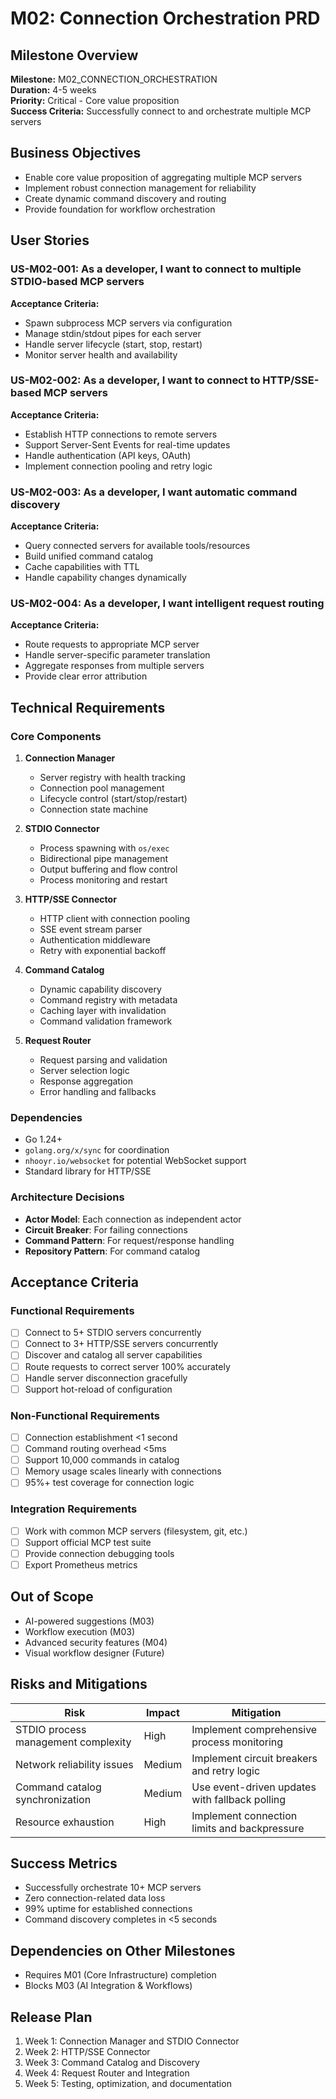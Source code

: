 # M02: Connection Orchestration PRD

## Milestone Overview
**Milestone:** M02_CONNECTION_ORCHESTRATION  
**Duration:** 4-5 weeks  
**Priority:** Critical - Core value proposition  
**Success Criteria:** Successfully connect to and orchestrate multiple MCP servers

## Business Objectives
- Enable core value proposition of aggregating multiple MCP servers
- Implement robust connection management for reliability
- Create dynamic command discovery and routing
- Provide foundation for workflow orchestration

## User Stories

### US-M02-001: As a developer, I want to connect to multiple STDIO-based MCP servers
**Acceptance Criteria:**
- Spawn subprocess MCP servers via configuration
- Manage stdin/stdout pipes for each server
- Handle server lifecycle (start, stop, restart)
- Monitor server health and availability

### US-M02-002: As a developer, I want to connect to HTTP/SSE-based MCP servers
**Acceptance Criteria:**
- Establish HTTP connections to remote servers
- Support Server-Sent Events for real-time updates
- Handle authentication (API keys, OAuth)
- Implement connection pooling and retry logic

### US-M02-003: As a developer, I want automatic command discovery
**Acceptance Criteria:**
- Query connected servers for available tools/resources
- Build unified command catalog
- Cache capabilities with TTL
- Handle capability changes dynamically

### US-M02-004: As a developer, I want intelligent request routing
**Acceptance Criteria:**
- Route requests to appropriate MCP server
- Handle server-specific parameter translation
- Aggregate responses from multiple servers
- Provide clear error attribution

## Technical Requirements

### Core Components

1. **Connection Manager**
   - Server registry with health tracking
   - Connection pool management
   - Lifecycle control (start/stop/restart)
   - Connection state machine

2. **STDIO Connector**
   - Process spawning with `os/exec`
   - Bidirectional pipe management
   - Output buffering and flow control
   - Process monitoring and restart

3. **HTTP/SSE Connector**
   - HTTP client with connection pooling
   - SSE event stream parser
   - Authentication middleware
   - Retry with exponential backoff

4. **Command Catalog**
   - Dynamic capability discovery
   - Command registry with metadata
   - Caching layer with invalidation
   - Command validation framework

5. **Request Router**
   - Request parsing and validation
   - Server selection logic
   - Response aggregation
   - Error handling and fallbacks

### Dependencies
- Go 1.24+
- `golang.org/x/sync` for coordination
- `nhooyr.io/websocket` for potential WebSocket support
- Standard library for HTTP/SSE

### Architecture Decisions
- **Actor Model**: Each connection as independent actor
- **Circuit Breaker**: For failing connections
- **Command Pattern**: For request/response handling
- **Repository Pattern**: For command catalog

## Acceptance Criteria

### Functional Requirements
- [ ] Connect to 5+ STDIO servers concurrently
- [ ] Connect to 3+ HTTP/SSE servers concurrently
- [ ] Discover and catalog all server capabilities
- [ ] Route requests to correct server 100% accurately
- [ ] Handle server disconnection gracefully
- [ ] Support hot-reload of configuration

### Non-Functional Requirements
- [ ] Connection establishment <1 second
- [ ] Command routing overhead <5ms
- [ ] Support 10,000 commands in catalog
- [ ] Memory usage scales linearly with connections
- [ ] 95%+ test coverage for connection logic

### Integration Requirements
- [ ] Work with common MCP servers (filesystem, git, etc.)
- [ ] Support official MCP test suite
- [ ] Provide connection debugging tools
- [ ] Export Prometheus metrics

## Out of Scope
- AI-powered suggestions (M03)
- Workflow execution (M03)
- Advanced security features (M04)
- Visual workflow designer (Future)

## Risks and Mitigations
| Risk | Impact | Mitigation |
|------|--------|------------|
| STDIO process management complexity | High | Implement comprehensive process monitoring |
| Network reliability issues | Medium | Implement circuit breakers and retry logic |
| Command catalog synchronization | Medium | Use event-driven updates with fallback polling |
| Resource exhaustion | High | Implement connection limits and backpressure |

## Success Metrics
- Successfully orchestrate 10+ MCP servers
- Zero connection-related data loss
- 99% uptime for established connections
- Command discovery completes in <5 seconds

## Dependencies on Other Milestones
- Requires M01 (Core Infrastructure) completion
- Blocks M03 (AI Integration & Workflows)

## Release Plan
1. Week 1: Connection Manager and STDIO Connector
2. Week 2: HTTP/SSE Connector
3. Week 3: Command Catalog and Discovery
4. Week 4: Request Router and Integration
5. Week 5: Testing, optimization, and documentation